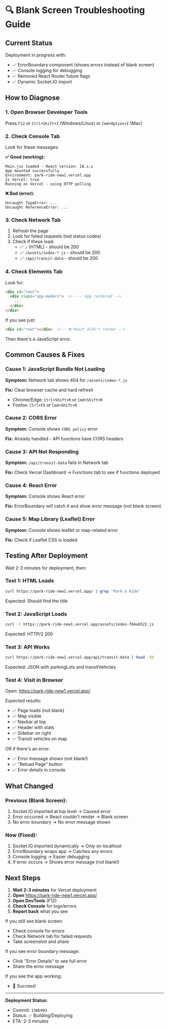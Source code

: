 # 🔍 Blank Screen Troubleshooting Guide

## Current Status
Deployment in progress with:
- ✅ ErrorBoundary component (shows errors instead of blank screen)
- ✅ Console logging for debugging
- ✅ Removed React Router future flags
- ✅ Dynamic Socket.IO import

## How to Diagnose

### 1. Open Browser Developer Tools
Press `F12` or `Ctrl+Shift+I` (Windows/Linux) or `Cmd+Option+I` (Mac)

### 2. Check Console Tab
Look for these messages:

**✅ Good (working):**
```
Main.jsx loaded - React version: 18.x.x
App mounted successfully
Environment: park-ride-new1.vercel.app
Is Vercel: true
Running on Vercel - using HTTP polling
```

**❌ Bad (error):**
```
Uncaught TypeError: ...
Uncaught ReferenceError: ...
```

### 3. Check Network Tab
1. Refresh the page
2. Look for failed requests (red status codes)
3. Check if these load:
   - ✅ `/` (HTML) - should be 200
   - ✅ `/assets/index-*.js` - should be 200
   - ✅ `/api/transit-data` - should be 200

### 4. Check Elements Tab
Look for:
```html
<div id="root">
  <div class="app-modern">  <!-- ✅ App rendered -->
    ...
  </div>
</div>
```

If you see just:
```html
<div id="root"></div>  <!-- ❌ React didn't render -->
```
Then there's a JavaScript error.

## Common Causes & Fixes

### Cause 1: JavaScript Bundle Not Loading
**Symptom:** Network tab shows 404 for `/assets/index-*.js`

**Fix:** Clear browser cache and hard refresh
- Chrome/Edge: `Ctrl+Shift+R` or `Cmd+Shift+R`
- Firefox: `Ctrl+F5` or `Cmd+Shift+R`

### Cause 2: CORS Error
**Symptom:** Console shows `CORS policy` error

**Fix:** Already handled - API functions have CORS headers

### Cause 3: API Not Responding
**Symptom:** `/api/transit-data` fails in Network tab

**Fix:** Check Vercel Dashboard → Functions tab to see if functions deployed

### Cause 4: React Error
**Symptom:** Console shows React error

**Fix:** ErrorBoundary will catch it and show error message (not blank screen)

### Cause 5: Map Library (Leaflet) Error
**Symptom:** Console shows leaflet or map-related error

**Fix:** Check if Leaflet CSS is loaded

## Testing After Deployment

Wait 2-3 minutes for deployment, then:

### Test 1: HTML Loads
```bash
curl https://park-ride-new1.vercel.app/ | grep "Park & Ride"
```
Expected: Should find the title

### Test 2: JavaScript Loads
```bash
curl -I https://park-ride-new1.vercel.app/assets/index-f84ab522.js
```
Expected: HTTP/2 200

### Test 3: API Works
```bash
curl https://park-ride-new1.vercel.app/api/transit-data | head -50
```
Expected: JSON with parkingLots and transitVehicles

### Test 4: Visit in Browser
Open: https://park-ride-new1.vercel.app/

Expected results:
- ✅ Page loads (not blank)
- ✅ Map visible
- ✅ Navbar at top
- ✅ Header with stats
- ✅ Sidebar on right
- ✅ Transit vehicles on map

OR if there's an error:
- ✅ Error message shown (not blank!)
- ✅ "Reload Page" button
- ✅ Error details in console

## What Changed

### Previous (Blank Screen):
1. Socket.IO imported at top level → Caused error
2. Error occurred → React couldn't render → Blank screen
3. No error boundary → No error message shown

### Now (Fixed):
1. Socket.IO imported dynamically → Only on localhost
2. ErrorBoundary wraps app → Catches any errors
3. Console logging → Easier debugging
4. If error occurs → Shows error message (not blank!)

## Next Steps

1. **Wait 2-3 minutes** for Vercel deployment
2. **Open** https://park-ride-new1.vercel.app/
3. **Open DevTools** (F12)
4. **Check Console** for logs/errors
5. **Report back** what you see

If you still see blank screen:
- Check console for errors
- Check Network tab for failed requests
- Take screenshot and share

If you see error boundary message:
- Click "Error Details" to see full error
- Share the error message

If you see the app working:
- 🎉 Success!

---

**Deployment Status:**
- Commit: `136b993`
- Status: ✅ Building/Deploying
- ETA: 2-3 minutes
